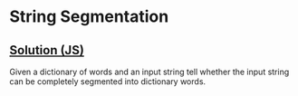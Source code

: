 # String Segmentation

## [Solution (JS)](./solution.js)

Given a dictionary of words and an input string tell whether the input string can be completely segmented into dictionary words.
